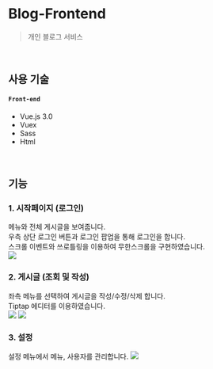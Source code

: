 # Blog-Frontend
>개인 블로그 서비스
</br>

## 사용 기술
#### `Front-end`
- Vue.js 3.0
- Vuex
- Sass
- Html

</br>

## 기능

### 1. 시작페이지 (로그인)
메뉴와 전체 게시글을 보여줍니다.</br>
우측 상단 로그인 버튼과 로그인 팝업을 통해 로그인을 합니다.</br>
스크롤 이벤트와 쓰로틀링을 이용하여 무한스크롤을 구현하였습니다.</br>
![](https://user-images.githubusercontent.com/81603711/209466580-97febdf9-8a76-4dbb-8b09-b9bfa65cfbae.png)

### 2. 게시글 (조회 및 작성)
좌측 메뉴를 선택하여 게시글을 작성/수정/삭제 합니다.</br>
Tiptap 에디터를 이용하였습니다.</br>
![](https://user-images.githubusercontent.com/81603711/209466954-27b0c1fb-99d4-48a3-8751-343d748467e7.png)
![](https://user-images.githubusercontent.com/81603711/209466952-25dc383d-9bff-4490-84f9-16e8e9a2e688.png)

### 3. 설정
설정 메뉴에서 메뉴, 사용자를 관리합니다.
![](https://user-images.githubusercontent.com/81603711/209467413-267d9a71-57db-431b-8824-a4db70e5e6d1.png)

